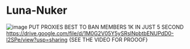 # Luna-Nuker
![image](https://user-images.githubusercontent.com/94025815/144698206-f7e3c8c5-ec08-4544-95a5-5b98929e811f.png)
PUT PROXIES BEST TO BAN MEMBERS 1K IN JUST 5 SECOND
https://drive.google.com/file/d/1M0G2V05Y5ySRslNpbtbENUPdD0-l2SPe/view?usp=sharing {SEE THE VIDEO FOR PROOOF}
